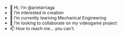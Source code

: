 - 👋 Hi, I’m @arielarriaga
- 👀 I’m interested in creation
- 🌱 I’m currently learning Mechanical Engineering
- 💞️ I’m looking to collaborate on my videogame project
- 📫 How to reach me... you can't.

<!---
arielarriaga/arielarriaga is a ✨ special ✨ repository because its `README.md` (this file) appears on your GitHub profile.
You can click the Preview link to take a look at your changes.
--->
